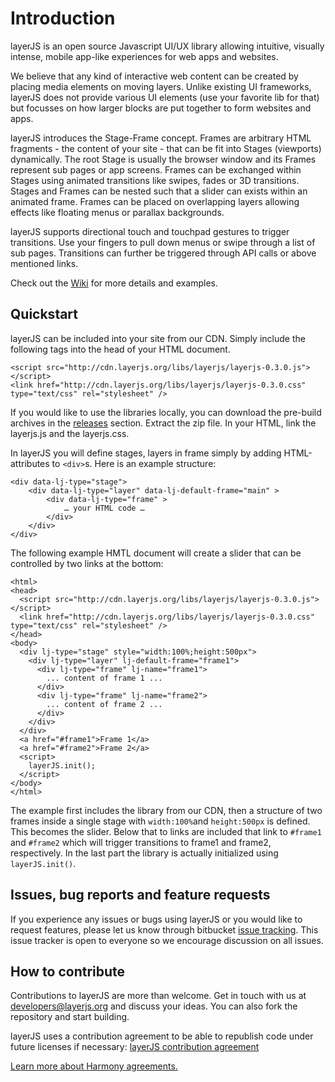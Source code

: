 # Introduction #

layerJS is an open source Javascript UI/UX library allowing intuitive, visually intense, mobile app-like experiences for web apps and websites.

We believe that any kind of interactive web content can be created by placing media elements on moving layers. Unlike existing UI frameworks, layerJS does not provide various UI elements (use your favorite lib for that) but focusses on how larger blocks are put together to form websites and apps.

layerJS introduces the Stage-Frame concept. Frames are arbitrary HTML fragments - the content of your site - that can be fit into Stages (viewports) dynamically. The root Stage is usually the browser window and its Frames represent sub pages or app screens. Frames can be exchanged within Stages using animated transitions like swipes, fades or 3D transitions. Stages and Frames can be nested such that a slider can exists within an animated frame. Frames can be placed on overlapping layers allowing effects like floating menus or parallax backgrounds.

layerJS supports directional touch and touchpad gestures to trigger transitions.  Use your fingers to pull down menus or swipe through a list of sub pages. Transitions can further be triggered through API calls or above mentioned links.

Check out the [Wiki](https://github.com/layerJS/layerJS/wiki) for more details and examples.

## Quickstart ##

layerJS can be included into your site from our CDN. Simply include the following tags into the head of your HTML document.
```
<script src="http://cdn.layerjs.org/libs/layerjs/layerjs-0.3.0.js"></script>
<link href="http://cdn.layerjs.org/libs/layerjs/layerjs-0.3.0.css" type="text/css" rel="stylesheet" />
```
If you would like to use the libraries locally, you can download the pre-build archives in the
[releases](https://github.com/layerJS/layerJS/releases) section. Extract the zip file. In your HTML, link the layerjs.js and the layerjs.css.

In layerJS you will define stages, layers in frame simply by adding HTML-attributes to `<div>`s. Here is an example structure:
```
<div data-lj-type="stage">
    <div data-lj-type="layer" data-lj-default-frame="main" >
        <div data-lj-type="frame" >
            … your HTML code …
        </div>
    </div>
</div>
```
The following example HMTL document will create a slider that can be controlled by two links at the bottom:
```
<html>
<head>
  <script src="http://cdn.layerjs.org/libs/layerjs/layerjs-0.3.0.js"></script>
  <link href="http://cdn.layerjs.org/libs/layerjs/layerjs-0.3.0.css" type="text/css" rel="stylesheet" />
</head>
<body>
  <div lj-type="stage" style="width:100%;height:500px">
    <div lj-type="layer" lj-default-frame="frame1">
      <div lj-type="frame" lj-name="frame1">
        ... content of frame 1 ...
      </div>
      <div lj-type="frame" lj-name="frame2">
        ... content of frame 2 ...
      </div>
    </div>
  </div>
  <a href="#frame1">Frame 1</a>
  <a href="#frame2">Frame 2</a>
  <script>
    layerJS.init();
  </script>
</body>
</html>
```
The example first includes the library from our CDN, then a structure of two frames inside a single stage with `width:100%`and `height:500px` is defined. This becomes the slider. Below that to links are included that link to `#frame1` and `#frame2` which will trigger transitions to frame1 and frame2, respectively.
In the last part the library is actually initialized using `layerJS.init()`.

## Issues, bug reports and feature requests ##

If you experience any issues or bugs using layerJS or you would like to request features, please let us know through bitbucket [issue tracking](https://github.com/layerJS/layerJS/issues). This issue tracker is open to everyone so we encourage discussion on all issues.

## How to contribute ##

Contributions to layerJS are more than welcome. Get in touch with us at [developers@layerjs.org](mailto:developers@layerjs.org) and discuss your ideas. You can also fork the repository and start building.

layerJS uses a contribution agreement to be able to republish code under future licenses if necessary:
[layerJS contribution agreement](https://bitbucket.org/layerjs/layerjs/wiki/Contribution.md)

[Learn more about Harmony agreements.](harmonyagreements.org)
